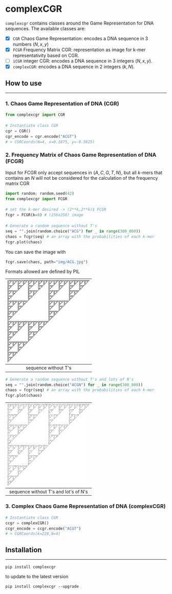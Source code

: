 # complexCGR
`complexcgr` contains classes around the Game Representation for DNA sequences.
The available classes are: 
- [x] `CGR`  Chaos Game Representation: encodes a DNA sequence in 3 numbers $(N,x,y)$
- [x] `FCGR` Frequency Matrix CGR: representation as image for k-mer representativity based on CGR.
- [ ] `iCGR` integer CGR: encodes a DNA sequence in 3 integers $(N,x,y)$. 
- [x] `complexCGR`: encodes a DNA sequence in 2 integers $(k,N)$.

## How to use
___
### 1. Chaos Game Representation of DNA (CGR)
```python
from complexcgr import CGR

# Instantiate class CGR
cgr = CGR()
cgr_encode = cgr.encode("ACGT")
# > CGRCoords(N=4, x=0.1875, y=-0.5625)
```

### 2. Frequency Matrix of Chaos Game Representation of DNA (FCGR)
Input for FCGR only accept sequences in $\{A,C,G,T,N\}$, but all $k$-mers that contains an $N$ 
will not be considered for the calculation of the frequency matrix CGR
```python
import random; random.seed(42)
from complexcgr import FCGR

# set the k-mer desired -> (2**k,2**k)$ FCGR
fcgr = FCGR(k=8) # (256x256) image

# Generate a random sequence without T's
seq = "".join(random.choice("ACG") for _ in range(300_000))
chaos = fcgr(seq) # an array with the probabilities of each k-mer
fcgr.plot(chaos)
```

You can save the image with
```python
fcgr.save(chaos, path="img/ACG.jpg")
```
Formats allowed are defined by PIL

| ![CGR for a sequence without T's](img/CGA.jpg) |
|:--:|
|sequence without T's|

```python
# Generate a random sequence without T's and lots of N's
seq = "".join(random.choice("ACGN") for _ in range(300_000))
chaos = fcgr(seq) # an array with the probabilities of each k-mer
fcgr.plot(chaos)
```


|![CGR for a sequence without T's](img/CGAN.jpg)|
|:--:|
|sequence without T's and lot's of N's|

### 3. Complex Chaos Game Representation of DNA (complexCGR)

```python
# Instantiate class CGR
ccgr = complexCGR()
ccgr_encode = ccgr.encode("ACGT")
# > CGRCoords(k=228,N=4)
```


## Installation
___
```shell
pip install complexcgr
```

to update to the latest version
```shell
pip install complexcgr --upgrade
```